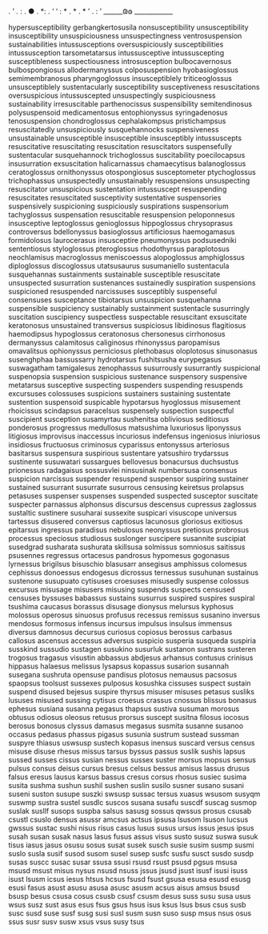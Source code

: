 .     ’     .    :    .  ●  .    *:  . ‘
‘  :    *          .     *   .        *        ’     .   :           ’
______𐐘𐑀 ____________

hypersusceptibility
gerbangkertosusila
nonsusceptibility
unsusceptibility
insusceptibility
unsuspiciousness
unsuspectingness
ventrosuspension
sustainabilities
intussusceptions
oversuspiciously
susceptibilities
intussusception
tarsometatarsus
intussusceptive
intussuscepting
susceptibleness
suspectiousness
introsusception
bulbocavernosus
bulbospongiosus
allodermanyssus
colposuspension
hyobasioglossus
semimembranosus
pharyngoglossus
insusceptiblely
triticeoglossus
unsusceptiblely
sustentacularly
susceptibility
susceptiveness
resuscitations
oversuspicious
intussuscepted
unsuspectingly
suspiciousness
sustainability
irresuscitable
parthenocissus
suspensibility
semitendinosus
polysuspensoid
medicamentosus
entophionyssus
syringadenosus
tenosuspension
chondroglossus
cephalakompsus
pristichampsus
resuscitatedly
unsuspiciously
susquehannocks
suspensiveness
unsustainable
unsusceptible
insusceptible
insusceptibly
intussuscepts
resuscitative
resuscitating
resuscitation
resuscitators
suspensefully
sustentacular
susquehannock
trichoglossus
suscitability
poecilocapsus
insusurration
exsuscitation
halicarnassus
chamaecytisus
balanoglossus
ceratoglossus
ornithonyssus
otospongiosus
susceptometer
ptychoglossus
trichophassus
unsuspectedly
unsustainably
resuspensions
unsuspecting
resuscitator
unsuspicious
sustentation
intussuscept
resuspending
resuscitates
resuscitated
susceptivity
sustentative
suspensories
suspensively
suspicioning
suspiciously
suspirations
suspensorium
tachyglossus
suspensation
resuscitable
resuspension
peloponnesus
insusceptive
leptoglossus
genioglossus
hippoglossus
chrysoprasus
controversus
bdellonyssus
basioglossus
artificiosus
haemogamasus
formidolosus
laurocerasus
insusceptire
pneumonyssus
podsusedniki
sententiosus
styloglossus
pteroglossus
rhodothyrsus
paraplotosus
neochlamisus
macroglossus
meniscoessus
alopoglossus
amphiglossus
diploglossus
discoglossus
utatsusaurus
susumaniello
sustentacula
susquehannas
sustainments
sustainable
susceptible
resuscitate
unsuspected
susurration
sustenances
sustainedly
suspiration
suspensions
suspicioned
resuspended
narcissuses
susceptibly
suspenseful
consensuses
susceptance
tibiotarsus
unsuspicion
susquehanna
suspensible
suspiciency
sustainably
sustainment
sustentacle
susurringly
suscitation
suscipiency
suspectless
suspectable
resuscitant
exsuscitate
keratonosus
unsustained
transversus
suspiciosus
libidinosus
flagitiosus
haemodipsus
hypoglossus
ceratonosus
chersonesus
cirrhonosus
dermanyssus
calamitosus
caliginosus
rhinonyssus
paropamisus
omavalitsus
ophionyssus
perniciosus
plethobasus
oloplotosus
sinusonasus
susenghphaa
bassussarry
hydrotarsus
fushitsusha
eurypegasus
suswagatham
tamigalesus
zenophassus
susurrously
susurrantly
suspicional
suspenopsia
suspension
suspicious
sustenance
suspensory
suspensive
metatarsus
susceptive
suspecting
suspenders
suspending
resuspends
excursuses
colossuses
suspicions
sustainers
sustaining
sustentate
sustention
suspensoid
suspicable
hypotarsus
hyoglossus
misusement
rhoicissus
scindapsus
paracelsus
suspensely
suspection
suspectful
suscipient
susception
susamyrtau
sushenitsa
obliviosus
seditiosus
ponderosus
progressus
medullosus
matsushima
luxuriosus
liponyssus
litigiosus
improvisus
inaccessus
incuriosus
indefensus
ingeniosus
iniuriosus
insidiosus
fructuosus
criminosus
cyparissus
entonyssus
arteriosus
basitarsus
suspensura
suspirious
sustentare
yatsushiro
trydarssus
sustinente
susuwatari
sussargues
bellovesus
bonacursus
duchsustus
prionessus
radagaisus
sossusvlei
ninsusinak
numbersusa
consensus
suspicion
narcissus
suspender
resuspend
suspensor
suspiring
sustainer
sustained
susurrant
susurrate
susurrous
censusing
keiretsus
prolapsus
petasuses
suspenser
suspenses
suspended
suspected
susceptor
suscitate
suspecter
parnassus
alphonsus
discursus
descensus
cupressus
zaglossus
sustaltic
sustinere
susuharai
sussexite
suspicari
visuscope
universus
tartessus
disusered
conversus
captiosus
lacunosus
gloriosus
exitiosus
epitarsus
ingressus
paradisus
nebulosus
neonyssus
pretiosus
probrosus
processus
speciosus
studiosus
suslonger
suscipere
susannite
suscipiat
susedgrad
susharata
sushurata
skillsusa
solmissus
somniosus
saitissus
psusennes
regressus
ortacesus
pandrosus
hypomesus
gogonasus
lyrnessus
brigilsus
bisuschio
blasusarr
ansegisus
amphissus
colomesus
cephissus
donoessus
endogesus
dicrossus
ternessus
susuhunan
sustainus
sustenone
susupuato
cytisuses
croesuses
misusedly
suspense
colossus
excursus
misusage
misusers
misusing
suspends
suspects
censused
censuses
byssuses
babassus
sustains
susurrus
suspired
suspires
suspiral
tsushima
caucasus
borassus
disusage
dionysus
melursus
kyphosus
molossus
operosus
sinuosus
profusus
recessus
remissus
susanino
inversus
mendosus
formosus
infensus
incursus
impulsus
insulsus
immensus
diversus
damnosus
decursus
curiosus
copiosus
berossus
carbasus
callosus
ascensus
accessus
adversus
suspicio
susperia
susqueda
suspiria
susskind
sussudio
sustagen
susukino
susurluk
sustanon
sustrans
susteren
trogosus
tragasus
visustin
abbassus
abdjesus
arhansus
contusus
crinisus
hippasus
halaesus
melissus
lysapsus
kopassus
susarion
susannah
susegana
sushruta
opensuse
pandisus
plotosus
nemausus
pacsosus
spaopsus
toolsust
sussexes
pulposus
kosushka
cissuses
suspect
sustain
suspend
disused
bejesus
suspire
thyrsus
misuser
misuses
petasus
susliks
lususes
misused
sussing
cytisus
croesus
crassus
cnossus
blissus
bonasus
ephesus
susiana
susanna
pegasus
thapsus
sustiva
susuman
morosus
obtusus
odiosus
oleosus
retusus
prorsus
suscept
susitna
filosus
iocosus
berosus
bonosus
clyssus
damasus
megasus
susmita
susanne
susanoo
occasus
pedasus
phassus
pigasus
susunia
sustrum
sustead
sussman
suspyre
thiasus
uswsusp
sustech
kopasus
inensus
suscard
versus
census
misuse
disuse
rhesus
missus
tarsus
byssus
passus
suslik
sushis
lapsus
sussed
susses
cissus
susian
nessus
sussex
suster
morsus
mopsus
sensus
pulsus
consus
deisus
cursus
bresus
celsus
bessus
amisus
lassus
drusus
falsus
eresus
lausus
karsus
bassus
cresus
corsus
rhosus
susiec
susima
susita
sushma
sushun
sushil
sushen
suslin
susilo
susner
susano
susani
suseni
suston
susupe
suszki
swsusp
sussac
tersus
xuasus
wsusom
susyqm
suswmp
sustra
sustel
susdlc
suscos
susana
susafu
suscdf
suscag
susmop
suslak
susllf
susops
suspba
salsus
sasusg
sossus
qwssus
prosus
csusab
csustl
csuslo
densus
asussr
amcsus
actsus
ipsusa
lsusom
lsuson
lucsus
gwssus
sustac
sushi
nisus
risus
casus
lusus
susus
ursus
issus
jesus
ipsus
susah
susan
susak
nasus
lasus
fusus
assus
visus
susto
susuz
suswa
susuk
tisus
iasus
jasus
osusu
sosus
susat
susek
susch
susie
susim
susmp
susmi
suslo
susla
susif
susod
susom
susel
susep
susfc
susfu
susct
susdo
susdp
susas
suscc
susac
susar
ssusa
ssusi
rsusd
rsust
psusd
pgsus
msusa
msusd
msust
misus
nysus
nsusd
nsuss
jssus
jsusd
jsust
isusf
isusi
isuss
isust
lsusm
icsus
iesus
htsus
hcsus
fsusd
fsust
gsusa
esusa
esusd
esusg
esusi
fasus
asust
asusu
asusa
asusc
asusm
acsus
aisus
amsus
bsusd
bsusp
besus
csusa
cosus
csusb
csusf
csusm
desus
suss
susu
susa
usus
wsus
susz
sust
asus
esus
fsus
gsus
hsus
isus
ksus
lsus
bsus
csus
susb
susc
susd
suse
susf
susg
susi
susl
susm
susn
suso
susp
msus
nsus
osus
ssus
susr
susv
susw
xsus
vsus
susy
tsus
